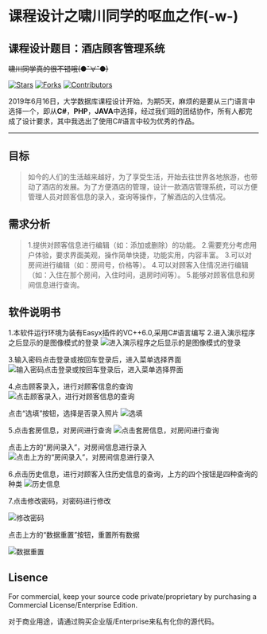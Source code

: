 # 课程设计之啸川同学的呕血之作(-w-)

## 课程设计题目：酒店顾客管理系统

~~啸川同学真的很不错哦(●ˇ∀ˇ●)~~

[![Stars](https://img.shields.io/github/stars/NEEPUCS/YXC_Oracle_Project.svg?label=Stars&style=social)](https://github.com/NEEPUCS/YXC_Oracle_Project/stargazers)
[![Forks](https://img.shields.io/github/forks/NEEPUCS/YXC_Oracle_Project.svg?label=Fork&style=social)](https://github.com/NEEPUCS/YXC_Oracle_Project/network/members)
[![Contributors](https://img.shields.io/github/contributors/NEEPUCS/YXC_Oracle_Project.svg)](https://github.com/NEEPUCS/YXC_Oracle_Project/graphs/contributors)

2019年6月16日，大学数据库课程设计开始，为期5天，麻烦的是要从三门语言中选择一个，即从**C#**，**PHP**，**JAVA**中选择，经过我们班的团结协作，所有人都完成了设计要求，其中我选出了使用C#语言中较为优秀的作品。


----------
## 目标
> 如今的人们的生活越来越好，为了享受生活，开始去往世界各地旅游，也带动了酒店的发展。为了方便酒店的管理，设计一款酒店管理系统，可以方便管理人员对顾客信息的录入，查询等操作，了解酒店的入住情况。
## 需求分析
>1.提供对顾客信息进行编辑（如：添加或删除）的功能。
>2.需要充分考虑用户体验，要求界面美观，操作简单快捷，功能实用，内容丰富。
>3.可以对房间进行编辑（如：房间号，价格等）。
>4.可以对顾客入住情况进行编辑（如：入住在那个房间，入住时间，退房时间等）。
>5.能够对顾客信息和房间信息进行查询。

## 软件说明书
1.本软件运行环境为装有Easyx插件的VC++6.0,采用C#语言编写
2.进入演示程序之后显示的是图像模式的登录
![进入演示程序之后显示的是图像模式的登录](https://github.com/NEEPUCS/YXC_Oracle_Project/blob/master/img/o.png)

3.输入密码点击登录或按回车登录后，进入菜单选择界面
![输入密码点击登录或按回车登录后，进入菜单选择界面](https://github.com/NEEPUCS/YXC_Oracle_Project/blob/master/img/p.png)

4.点击顾客录入，进行对顾客信息的查询
![点击顾客录入，进行对顾客信息的查询](https://github.com/NEEPUCS/YXC_Oracle_Project/blob/master/img/q.png)

点击“选填”按钮，选择是否录入照片
![选填](https://github.com/NEEPUCS/YXC_Oracle_Project/blob/master/img/r.png)

5.点击套房信息，对房间进行查询
![点击套房信息，对房间进行查询](https://github.com/NEEPUCS/YXC_Oracle_Project/blob/master/img/s.png)

点击上方的“房间录入”，对房间信息进行录入
![点击上方的“房间录入”，对房间信息进行录入](https://github.com/NEEPUCS/YXC_Oracle_Project/blob/master/img/t.png)

6.点击历史信息，进行对顾客入住历史信息的查询，上方的四个按钮是四种查询的种类
![历史信息](https://github.com/NEEPUCS/YXC_Oracle_Project/blob/master/img/u.png)

7.点击修改密码，对密码进行修改

![修改密码](https://github.com/NEEPUCS/YXC_Oracle_Project/blob/master/img/v.png)

点击上方的“数据重置”按钮，重置所有数据

![数据重置](https://github.com/NEEPUCS/YXC_Oracle_Project/blob/master/img/w.png)

## Lisence
For commercial, keep your source code private/proprietary by purchasing a Commercial License/Enterprise Edition.

对于商业用途，请通过购买企业版/Enterprise来私有化你的源代码。


